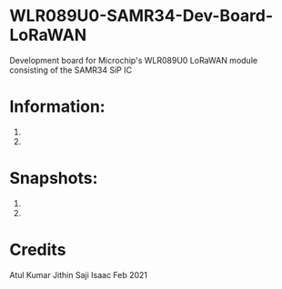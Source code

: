 # WLR089U0-SAMR34-Dev-Board-LoRaWAN
Development board for Microchip's WLR089U0 LoRaWAN module consisting of the SAMR34 SiP IC 

# Information:
1.  
2.  

# Snapshots:
1.  
2.  

# Credits
Atul Kumar 
Jithin Saji Isaac 
Feb 2021
